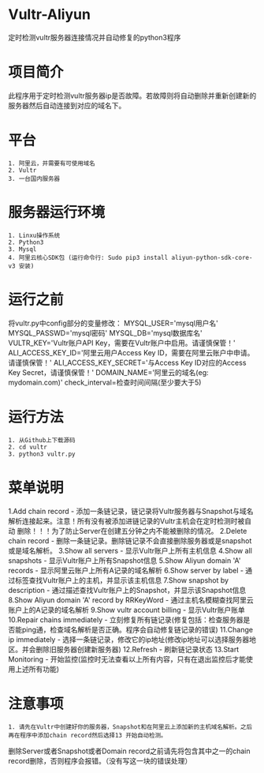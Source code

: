 # Vultr-Aliyun
定时检测vultr服务器连接情况并自动修复的python3程序

# 项目简介
此程序用于定时检测vultr服务器ip是否故障。若故障则将自动删除并重新创建新的服务器然后自动连接到对应的域名下。


# 平台
	1. 阿里云，并需要有可使用域名
	2. Vultr
	3. 一台国内服务器


# 服务器运行环境
	1. Linxu操作系统
	2. Python3
	3. Mysql
	4. 阿里云核心SDK包 (运行命令行: Sudo pip3 install aliyun-python-sdk-core-v3 安装)

# 运行之前
将vultr.py中config部分的变量修改：
	MYSQL_USER='mysql用户名'
	MYSQL_PASSWD='mysql密码'
	MYSQL_DB='mysql数据库名'
	VULTR_KEY='Vultr账户API Key，需要在Vultr账户中启用。请谨慎保管！'
	ALI_ACCESS_KEY_ID='阿里云用户Access Key ID，需要在阿里云账户中申请。请谨慎保管！'
	ALI_ACCESS_KEY_SECRET='与Access Key ID对应的Access Key Secret，请谨慎保管！'
	DOMAIN_NAME='阿里云的域名(eg: mydomain.com)'
	check_interval=检查时间间隔(至少要大于5)
	


# 运行方法
	1. 从Github上下载源码
	2. cd vultr
	3. python3 vultr.py


# 菜单说明
1.Add chain record - 添加一条链记录，链记录将Vultr服务器与Snapshot与域名解析连接起来。注意！所有没有被添加进链记录的Vultr主机会在定时检测时被自动  删除！！！为了防止Server在创建五分钟之内不能被删除的情况。
2.Delete chain record - 删除一条链记录。删除链记录不会直接删除服务器或是snapshot或是域名解析。
3.Show all servers - 显示Vultr账户上所有主机信息
4.Show all snapshots - 显示Vultr账户上所有Snapshot信息
5.Show Aliyun domain 'A' records - 显示阿里云账户上所有A记录的域名解析
6.Show server by label - 通过标签查找Vultr账户上的主机，并显示该主机信息
7.Show snapshot by description - 通过描述查找Vultr账户上的Snapshot，并显示该Snapshot信息
8.Show Aliyun domain 'A' record by RRKeyWord - 通过主机名模糊查找阿里云账户上的A记录的域名解析
9.Show vultr account billing - 显示Vultr账户账单
10.Repair chains immediately - 立刻修复所有链记录(修复包括：检查服务器是否能ping通，检查域名解析是否正确。程序会自动修复链记录的错误)
11.Change ip immediately - 选择一条链记录，修改它的ip地址(修改ip地址可以选择服务器地区。并会删除旧服务器创建新服务器)
12.Refresh - 刷新链记录状态
13.Start Monitoring - 开始监控(监控时无法查看以上所有内容，只有在退出监控后才能使用上述所有功能)

# 注意事项
	1. 请先在Vultr中创建好你的服务器，Snapshot和在阿里云上添加新的主机域名解析。之后再在程序中添加chain record然后选择13 开始自动检测。
删除Server或者Snapshot或者Domain record之前请先将包含其中之一的chain record删除，否则程序会报错。（没有写这一块的错误处理）
